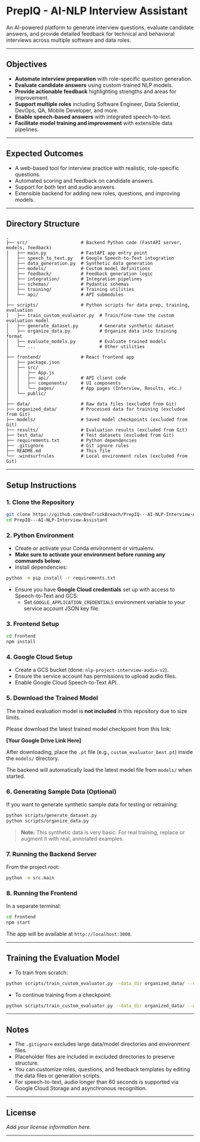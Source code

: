 # PrepIQ - AI-NLP Interview Assistant

An AI-powered platform to generate interview questions, evaluate candidate answers, and provide detailed feedback for technical and behavioral interviews across multiple software and data roles.

---

## Objectives

- **Automate interview preparation** with role-specific question generation.
- **Evaluate candidate answers** using custom-trained NLP models.
- **Provide actionable feedback** highlighting strengths and areas for improvement.
- **Support multiple roles** including Software Engineer, Data Scientist, DevOps, QA, Mobile Developer, and more.
- **Enable speech-based answers** with integrated speech-to-text.
- **Facilitate model training and improvement** with extensible data pipelines.

---

## Expected Outcomes

- A web-based tool for interview practice with realistic, role-specific questions.
- Automated scoring and feedback on candidate answers.
- Support for both text and audio answers.
- Extensible backend for adding new roles, questions, and improving models.

---

## Directory Structure

```
.
├── src/                    # Backend Python code (FastAPI server, models, feedback)
│   ├── main.py             # FastAPI app entry point
│   ├── speech_to_text.py   # Google Speech-to-Text integration
│   ├── data_generation.py  # Synthetic data generation
│   ├── models/             # Custom model definitions
│   ├── feedback/           # Feedback generation logic
│   ├── integration/        # Integration pipelines
│   ├── schemas/            # Pydantic schemas
│   ├── training/           # Training utilities
│   └── api/                # API submodules
│
├── scripts/                # Python scripts for data prep, training, evaluation
│   ├── train_custom_evaluator.py  # Train/fine-tune the custom evaluation model
│   ├── generate_dataset.py        # Generate synthetic dataset
│   ├── organize_data.py           # Organize data into training format
│   ├── evaluate_models.py         # Evaluate trained models
│   └── ...                        # Other utilities
│
├── frontend/               # React frontend app
│   ├── package.json
│   ├── src/
│   │   ├── App.js
│   │   ├── api/            # API client code
│   │   ├── components/     # UI components
│   │   └── pages/          # App pages (Interview, Results, etc.)
│   └── public/
│
├── data/                   # Raw data files (excluded from Git)
├── organized_data/         # Processed data for training (excluded from Git)
├── models/                 # Saved model checkpoints (excluded from Git)
├── results/                # Evaluation results (excluded from Git)
├── test_data/              # Test datasets (excluded from Git)
├── requirements.txt        # Python dependencies
├── .gitignore              # Git ignore rules
├── README.md               # This file
└── .windsurfrules          # Local environment rules (excluded from Git)
```

---

## Setup Instructions

### 1. Clone the Repository

```bash
git clone https://github.com/OneTrickBreach/PrepIQ---AI-NLP-Interview-Assistant.git
cd PrepIQ---AI-NLP-Interview-Assistant
```

### 2. Python Environment

- Create or activate your Conda environment or virtualenv.
- **Make sure to activate your environment before running any commands below.**
- Install dependencies:

```bash
python -m pip install -r requirements.txt
```

- Ensure you have **Google Cloud credentials** set up with access to Speech-to-Text and GCS:
    - Set `GOOGLE_APPLICATION_CREDENTIALS` environment variable to your service account JSON key file.

### 3. Frontend Setup

```bash
cd frontend
npm install
```

### 4. Google Cloud Setup

- Create a GCS bucket (done: `nlp-project-interview-audio-v2`).
- Ensure the service account has permissions to upload audio files.
- Enable Google Cloud Speech-to-Text API.

### 5. Download the Trained Model

The trained evaluation model is **not included** in this repository due to size limits.

Please download the latest trained model checkpoint from this link:

**[Your Google Drive Link Here]**

After downloading, place the `.pt` file (e.g., `custom_evaluator_best.pt`) inside the `models/` directory.

The backend will automatically load the latest model file from `models/` when started.

### 6. Generating Sample Data (Optional)

If you want to generate synthetic sample data for testing or retraining:

```bash
python scripts/generate_dataset.py
python scripts/organize_data.py
```

> **Note:** This synthetic data is very basic. For real training, replace or augment it with real, annotated examples.

### 7. Running the Backend Server

From the project root:

```bash
python -m src.main
```

### 8. Running the Frontend

In a separate terminal:

```bash
cd frontend
npm start
```

The app will be available at `http://localhost:3000`.

---

## Training the Evaluation Model

- To train from scratch:

```bash
python scripts/train_custom_evaluator.py --data_dir organized_data/ --output_dir models/ --num_epochs 20 --batch_size 8
```

- To continue training from a checkpoint:

```bash
python scripts/train_custom_evaluator.py --data_dir organized_data/ --output_dir models/ --num_epochs 10 --batch_size 8 --load_checkpoint "models/custom_evaluator_best.pt"
```

---

## Notes

- The `.gitignore` excludes large data/model directories and environment files.
- Placeholder files are included in excluded directories to preserve structure.
- You can customize roles, questions, and feedback templates by editing the data files or generation scripts.
- For speech-to-text, audio longer than 60 seconds is supported via Google Cloud Storage and asynchronous recognition.

---

## License

*Add your license information here.*

---
